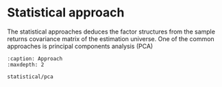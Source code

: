 # Statistical approach

The statistical approaches deduces the factor structures from the sample returns
covariance matrix of the estimation universe. One of the common approaches is
principal components analysis (PCA)

```{toctree}
:caption: Approach
:maxdepth: 2

statistical/pca
```
